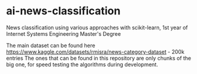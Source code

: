# ai-news-classification
News classification using various approaches with scikit-learn, 1st year of Internet Systems Engineering Master's Degree

The main dataset can be found here https://www.kaggle.com/datasets/rmisra/news-category-dataset - 200k entries
The ones that can be found in this repository are only chunks of the big one, for speed testing the algorithms during development.
